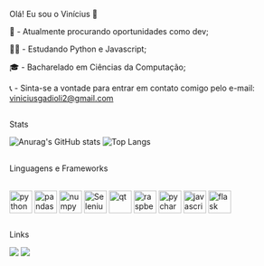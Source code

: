 Olá! Eu sou o Vinícius 👋

💼 - Atualmente procurando oportunidades como dev;

👨‍💻 - Estudando Python e Javascript;

🎓 - Bacharelado em Ciências da Computação;

📞 - Sinta-se a vontade para entrar em contato comigo pelo e-mail: viniciusgadioli2@gmail.com

  ##
Stats

![Anurag's GitHub stats](https://github-readme-stats.vercel.app/api?username=gxdds&hide=contribs,prs,issues_icons=true&theme=tokyonight)
![Top Langs](https://github-readme-stats.vercel.app/api/top-langs/?username=gxdds&layout=compact&theme=tokyonight)

  ##
Linguagens e Frameworks
<div style="display: inline_block"><br>
  <img align="center" alt="python" height="40" width="40" src="https://cdn.jsdelivr.net/gh/devicons/devicon/icons/python/python-original.svg" />   
  <img align="center" alt="pandas" height="40" width="40" src="https://cdn.jsdelivr.net/gh/devicons/devicon/icons/pandas/pandas-original.svg" />
  <img align="center" alt="numpy" height="40" width="40" src="https://cdn.jsdelivr.net/gh/devicons/devicon/icons/numpy/numpy-original.svg" />
  <img align="center" alt="Selenium" height="40" width="40" src="https://cdn.jsdelivr.net/gh/devicons/devicon/icons/selenium/selenium-original.svg" />
  <img align="center" alt="qt" height="40" width="40" src="https://cdn.jsdelivr.net/gh/devicons/devicon/icons/qt/qt-original.svg" />
  <img align="center" alt="raspberrypi" height="40" width="40" src="https://cdn.jsdelivr.net/gh/devicons/devicon/icons/raspberrypi/raspberrypi-original.svg" />
  <img align="center" alt="pycharm" height="40" width="40" src="https://cdn.jsdelivr.net/gh/devicons/devicon/icons/pycharm/pycharm-original.svg" />
  <img align="center" alt="javascript" height="40" width="40" src="https://cdn.jsdelivr.net/gh/devicons/devicon/icons/javascript/javascript-original.svg" />
  <img align="center" alt="flask" height="40" width="40" src="https://cdn.jsdelivr.net/gh/devicons/devicon/icons/flask/flask-original.svg" />
     
</div>

  ##
Links
<div>
  <a href="https://www.linkedin.com/in/vinícius-gadioli-1bba3a258/" target="_blank"><img src="https://img.shields.io/badge/LinkedIn-0077B5?style=for-the-badge&logo=linkedin&logoColor=white" target="_blank"></a> 
  <a href="mailto:viniciusgadioli2@gmail.com"><img src="https://img.shields.io/badge/Gmail-D14836?style=for-the-badge&logo=gmail&logoColor=white" target="_blank"></a>
</div>

